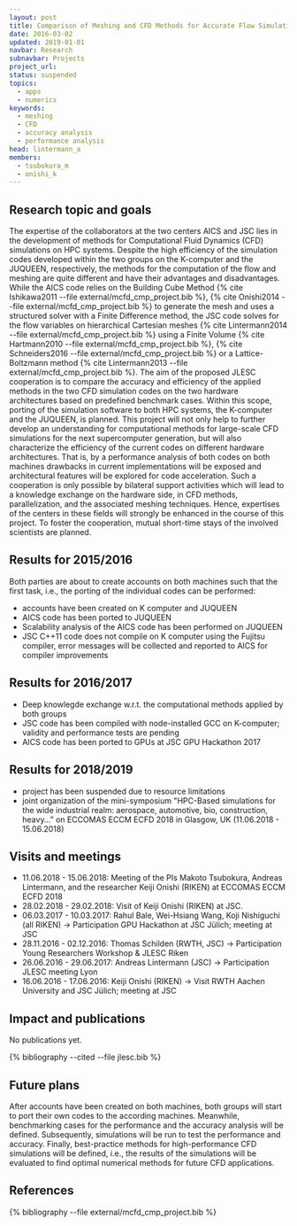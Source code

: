```yaml
---
layout: post
title: Comparison of Meshing and CFD Methods for Accurate Flow Simulations on HPC systems
date: 2016-03-02
updated: 2019-01-01
navbar: Research
subnavbar: Projects
project_url:
status: suspended
topics:
  - apps
  - numerics
keywords:
  - meshing
  - CFD
  - accuracy analysis
  - performance analysis
head: lintermann_a
members:
  - tsubokura_m
  - onishi_k
---
```


## Research topic and goals

The expertise of the collaborators at the two centers AICS and JSC lies in the development of methods for Computational Fluid Dynamics (CFD) simulations on HPC systems.
Despite the high efficiency of the simulation codes developed within the two groups on the K-computer and the JUQUEEN, respectively, the methods for the computation of the flow and meshing are quite different and have their advantages and disadvantages.
While the AICS code relies on the Building Cube Method {% cite Ishikawa2011 --file external/mcfd_cmp_project.bib %}, {% cite Onishi2014 --file external/mcfd_cmp_project.bib %} to generate the mesh and uses a structured solver with a Finite Difference method, the JSC code solves for the flow variables on hierarchical Cartesian meshes {% cite Lintermann2014 --file external/mcfd_cmp_project.bib %} using a Finite Volume {% cite Hartmann2010 --file external/mcfd_cmp_project.bib %}, {% cite Schneiders2016 --file external/mcfd_cmp_project.bib %} or a Lattice-Boltzmann method {% cite Lintermann2013 --file external/mcfd_cmp_project.bib %}.
The aim of the proposed JLESC cooperation is to compare the accuracy and efficiency of the applied methods in the two CFD simulation codes on the two hardware architectures based on predefined benchmark cases.
Within this scope, porting of the simulation software to both HPC systems, the K-computer and the JUQUEEN, is planned.
This project will not only help to further develop an understanding for computational methods for large-scale CFD simulations for the next supercomputer generation, but will also characterize the efficiency of the current codes on different hardware architectures.
That is, by a performance analysis of both codes on both machines drawbacks in current implementations will be exposed and architectural features will be explored for code acceleration.
Such a cooperation is only possible by bilateral support activities which will lead to a knowledge exchange on the hardware side, in CFD methods, parallelization, and the associated meshing techniques.
Hence, expertises of the centers in these fields will strongly be enhanced in the course of this project.
To foster the cooperation, mutual short-time stays of the involved scientists are planned.

## Results for 2015/2016

Both parties are about to create accounts on both machines such that the first task, i.e., the porting of the individual codes can be performed:

* accounts have been created on K computer and JUQUEEN
* AICS code has been ported to JUQUEEN
* Scalability analysis of the AICS code has been performed on JUQUEEN
* JSC C++11 code does not compile on K computer using the Fujitsu compiler, error messages will be collected and reported to AICS for compiler improvements

## Results for 2016/2017

* Deep knowlegde exchange w.r.t. the computational methods applied by both groups
* JSC code has been compiled with node-installed GCC on K-computer; validity and performance tests are pending
* AICS code has been ported to GPUs at JSC GPU Hackathon 2017

## Results for 2018/2019

* project has been suspended due to resource limitations
* joint organization of the mini-symposium "HPC-Based simulations for the wide industrial realm: aerospace, automotive, bio, construction, heavy…” on ECCOMAS ECCM ECFD 2018 in Glasgow, UK (11.06.2018 - 15.06.2018)

## Visits and meetings

* 11.06.2018 - 15.06.2018: Meeting of the PIs Makoto Tsubokura, Andreas Lintermann, and the researcher Keiji Onishi (RIKEN) at ECCOMAS ECCM ECFD 2018
* 28.02.2018 - 29.02.2018: Visit of Keiji Onishi (RIKEN) at JSC.
* 06.03.2017 - 10.03.2017: Rahul Bale, Wei-Hsiang Wang, Koji Nishiguchi (all RIKEN) -> Participation GPU Hackathon at JSC Jülich; meeting at JSC
* 28.11.2016 - 02.12.2016: Thomas Schilden (RWTH, JSC) -> Participation Young Researchers Workshop & JLESC Riken
* 26.06.2016 - 29.06.2017: Andreas Lintermann (JSC) -> Participation JLESC meeting Lyon
* 16.06.2016 - 17.06.2016: Keiji Onishi (RIKEN) -> Visit RWTH Aachen University and JSC Jülich; meeting at JSC

## Impact and publications
No publications yet.

{% bibliography --cited --file jlesc.bib %}

## Future plans

After accounts have been created on both machines, both groups will start to port their own codes to the according machines.
Meanwhile, benchmarking cases for the performance and the accuracy analysis will be defined.
Subsequently, simulations will be run to test the performance and accuracy.
Finally, best-practice methods for high-performance CFD simulations will be defined, i.e., the results of the simulations will be evaluated to find optimal numerical methods for future CFD applications.


## References

{% bibliography --file external/mcfd_cmp_project.bib %}

